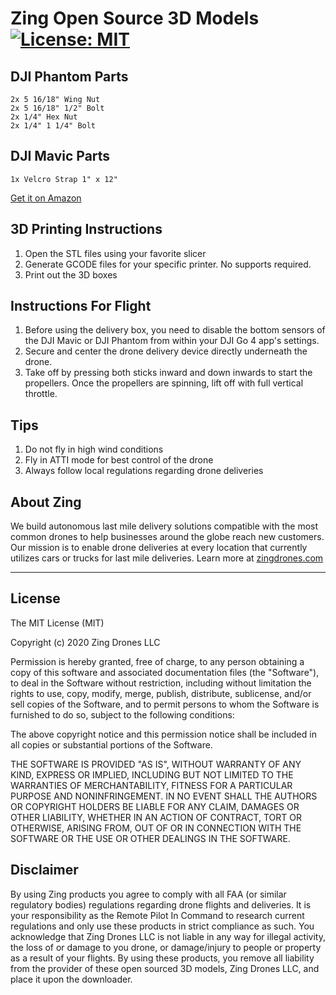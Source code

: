 # Zing Open Source 3D Models [![License: MIT](https://img.shields.io/badge/License-MIT-yellow.svg)](https://opensource.org/licenses/MIT)
## DJI Phantom Parts
```
2x 5 16/18" Wing Nut
2x 5 16/18" 1/2" Bolt
2x 1/4" Hex Nut
2x 1/4" 1 1/4" Bolt
```
## DJI Mavic Parts
```
1x Velcro Strap 1" x 12"
```
[Get it on Amazon](https://www.amazon.com/gp/product/B011WGG18A/ref=ppx_yo_dt_b_search_asin_image?ie=UTF8&psc=1)
## 3D Printing Instructions
1. Open the STL files using your favorite slicer
2. Generate GCODE files for your specific printer. No supports required.
3. Print out the 3D boxes

## Instructions For Flight
1. Before using the delivery box, you need to disable the bottom sensors of the DJI Mavic or DJI Phantom from within your DJI Go 4 app's settings.
2. Secure and center the drone delivery device directly underneath the drone.
3. Take off by pressing both sticks inward and down inwards to start the propellers. Once the propellers are spinning, lift off with full vertical throttle.

## Tips
1. Do not fly in high wind conditions
2. Fly in ATTI mode for best control of the drone
3. Always follow local regulations regarding drone deliveries

## About Zing
We build autonomous last mile delivery solutions compatible with the most common drones to help businesses around the globe reach new customers. Our mission is to enable drone deliveries at every location that currently utilizes cars or trucks for last mile deliveries. Learn more at [zingdrones.com](https://zingdrones.com)

---
## License
The MIT License (MIT)

Copyright (c) 2020 Zing Drones LLC

Permission is hereby granted, free of charge, to any person obtaining a copy of this software and associated documentation files (the "Software"), to deal in the Software without restriction, including without limitation the rights to use, copy, modify, merge, publish, distribute, sublicense, and/or sell copies of the Software, and to permit persons to whom the Software is furnished to do so, subject to the following conditions:

The above copyright notice and this permission notice shall be included in all copies or substantial portions of the Software.

THE SOFTWARE IS PROVIDED "AS IS", WITHOUT WARRANTY OF ANY KIND, EXPRESS OR IMPLIED, INCLUDING BUT NOT LIMITED TO THE WARRANTIES OF MERCHANTABILITY, FITNESS FOR A PARTICULAR PURPOSE AND NONINFRINGEMENT. IN NO EVENT SHALL THE AUTHORS OR COPYRIGHT HOLDERS BE LIABLE FOR ANY CLAIM, DAMAGES OR OTHER LIABILITY, WHETHER IN AN ACTION OF CONTRACT, TORT OR OTHERWISE, ARISING FROM, OUT OF OR IN CONNECTION WITH THE SOFTWARE OR THE USE OR OTHER DEALINGS IN THE SOFTWARE.

## Disclaimer
By using Zing products you agree to comply with all FAA (or similar regulatory bodies) regulations regarding drone flights and deliveries. It is your responsibility as the Remote Pilot In Command to research current regulations and only use these products in strict compliance as such. You acknowledge that Zing Drones LLC is not liable in any way for illegal activity, the loss of or damage to you drone, or damage/injury to people or property as a result of your flights. By using these products, you remove all liability from the provider of these open sourced 3D models, Zing Drones LLC, and place it upon the downloader.
